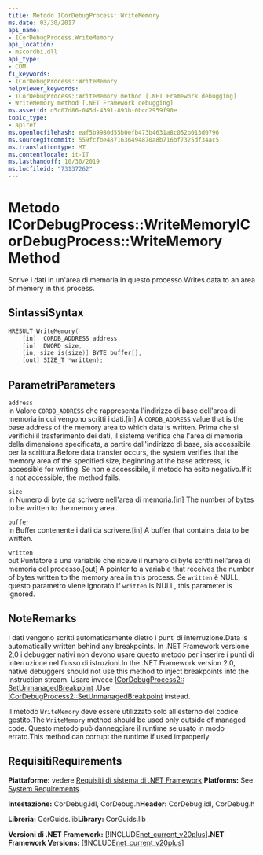```yaml
---
title: Metodo ICorDebugProcess::WriteMemory
ms.date: 03/30/2017
api_name:
- ICorDebugProcess.WriteMemory
api_location:
- mscordbi.dll
api_type:
- COM
f1_keywords:
- ICorDebugProcess::WriteMemory
helpviewer_keywords:
- ICorDebugProcess::WriteMemory method [.NET Framework debugging]
- WriteMemory method [.NET Framework debugging]
ms.assetid: d5c07d86-045d-4391-893b-0bcd2959f90e
topic_type:
- apiref
ms.openlocfilehash: eaf5b9980d55b0efb473b4631a8c052b013d0796
ms.sourcegitcommit: 559fcfbe4871636494870a8b716bf7325df34ac5
ms.translationtype: MT
ms.contentlocale: it-IT
ms.lasthandoff: 10/30/2019
ms.locfileid: "73137262"
---
```

# <a name="icordebugprocesswritememory-method"></a><span data-ttu-id="7e09c-102">Metodo ICorDebugProcess::WriteMemory</span><span class="sxs-lookup"><span data-stu-id="7e09c-102">ICorDebugProcess::WriteMemory Method</span></span>
<span data-ttu-id="7e09c-103">Scrive i dati in un'area di memoria in questo processo.</span><span class="sxs-lookup"><span data-stu-id="7e09c-103">Writes data to an area of memory in this process.</span></span>  
  
## <a name="syntax"></a><span data-ttu-id="7e09c-104">Sintassi</span><span class="sxs-lookup"><span data-stu-id="7e09c-104">Syntax</span></span>  
  
```cpp  
HRESULT WriteMemory(  
    [in]  CORDB_ADDRESS address,  
    [in]  DWORD size,  
    [in, size_is(size)] BYTE buffer[],  
    [out] SIZE_T *written);  
```  
  
## <a name="parameters"></a><span data-ttu-id="7e09c-105">Parametri</span><span class="sxs-lookup"><span data-stu-id="7e09c-105">Parameters</span></span>  
 `address`  
 <span data-ttu-id="7e09c-106">in Valore `CORDB_ADDRESS` che rappresenta l'indirizzo di base dell'area di memoria in cui vengono scritti i dati.</span><span class="sxs-lookup"><span data-stu-id="7e09c-106">[in] A `CORDB_ADDRESS` value that is the base address of the memory area to which data is written.</span></span> <span data-ttu-id="7e09c-107">Prima che si verifichi il trasferimento dei dati, il sistema verifica che l'area di memoria della dimensione specificata, a partire dall'indirizzo di base, sia accessibile per la scrittura.</span><span class="sxs-lookup"><span data-stu-id="7e09c-107">Before data transfer occurs, the system verifies that the memory area of the specified size, beginning at the base address, is accessible for writing.</span></span> <span data-ttu-id="7e09c-108">Se non è accessibile, il metodo ha esito negativo.</span><span class="sxs-lookup"><span data-stu-id="7e09c-108">If it is not accessible, the method fails.</span></span>  
  
 `size`  
 <span data-ttu-id="7e09c-109">in Numero di byte da scrivere nell'area di memoria.</span><span class="sxs-lookup"><span data-stu-id="7e09c-109">[in] The number of bytes to be written to the memory area.</span></span>  
  
 `buffer`  
 <span data-ttu-id="7e09c-110">in Buffer contenente i dati da scrivere.</span><span class="sxs-lookup"><span data-stu-id="7e09c-110">[in] A buffer that contains data to be written.</span></span>  
  
 `written`  
 <span data-ttu-id="7e09c-111">out Puntatore a una variabile che riceve il numero di byte scritti nell'area di memoria del processo.</span><span class="sxs-lookup"><span data-stu-id="7e09c-111">[out] A pointer to a variable that receives the number of bytes written to the memory area in this process.</span></span> <span data-ttu-id="7e09c-112">Se `written` è NULL, questo parametro viene ignorato.</span><span class="sxs-lookup"><span data-stu-id="7e09c-112">If `written` is NULL, this parameter is ignored.</span></span>  
  
## <a name="remarks"></a><span data-ttu-id="7e09c-113">Note</span><span class="sxs-lookup"><span data-stu-id="7e09c-113">Remarks</span></span>  
 <span data-ttu-id="7e09c-114">I dati vengono scritti automaticamente dietro i punti di interruzione.</span><span class="sxs-lookup"><span data-stu-id="7e09c-114">Data is automatically written behind any breakpoints.</span></span> <span data-ttu-id="7e09c-115">In .NET Framework versione 2,0 i debugger nativi non devono usare questo metodo per inserire i punti di interruzione nel flusso di istruzioni.</span><span class="sxs-lookup"><span data-stu-id="7e09c-115">In the .NET Framework version 2.0, native debuggers should not use this method to inject breakpoints into the instruction stream.</span></span> <span data-ttu-id="7e09c-116">Usare invece [ICorDebugProcess2:: SetUnmanagedBreakpoint](../../../../docs/framework/unmanaged-api/debugging/icordebugprocess2-setunmanagedbreakpoint-method.md) .</span><span class="sxs-lookup"><span data-stu-id="7e09c-116">Use [ICorDebugProcess2::SetUnmanagedBreakpoint](../../../../docs/framework/unmanaged-api/debugging/icordebugprocess2-setunmanagedbreakpoint-method.md) instead.</span></span>  
  
 <span data-ttu-id="7e09c-117">Il metodo `WriteMemory` deve essere utilizzato solo all'esterno del codice gestito.</span><span class="sxs-lookup"><span data-stu-id="7e09c-117">The `WriteMemory` method should be used only outside of managed code.</span></span> <span data-ttu-id="7e09c-118">Questo metodo può danneggiare il runtime se usato in modo errato.</span><span class="sxs-lookup"><span data-stu-id="7e09c-118">This method can corrupt the runtime if used improperly.</span></span>  
  
## <a name="requirements"></a><span data-ttu-id="7e09c-119">Requisiti</span><span class="sxs-lookup"><span data-stu-id="7e09c-119">Requirements</span></span>  
 <span data-ttu-id="7e09c-120">**Piattaforme:** vedere [Requisiti di sistema di .NET Framework](../../../../docs/framework/get-started/system-requirements.md).</span><span class="sxs-lookup"><span data-stu-id="7e09c-120">**Platforms:** See [System Requirements](../../../../docs/framework/get-started/system-requirements.md).</span></span>  
  
 <span data-ttu-id="7e09c-121">**Intestazione:** CorDebug.idl, CorDebug.h</span><span class="sxs-lookup"><span data-stu-id="7e09c-121">**Header:** CorDebug.idl, CorDebug.h</span></span>  
  
 <span data-ttu-id="7e09c-122">**Libreria:** CorGuids.lib</span><span class="sxs-lookup"><span data-stu-id="7e09c-122">**Library:** CorGuids.lib</span></span>  
  
 <span data-ttu-id="7e09c-123">**Versioni di .NET Framework:** [!INCLUDE[net_current_v20plus](../../../../includes/net-current-v20plus-md.md)]</span><span class="sxs-lookup"><span data-stu-id="7e09c-123">**.NET Framework Versions:** [!INCLUDE[net_current_v20plus](../../../../includes/net-current-v20plus-md.md)]</span></span>

